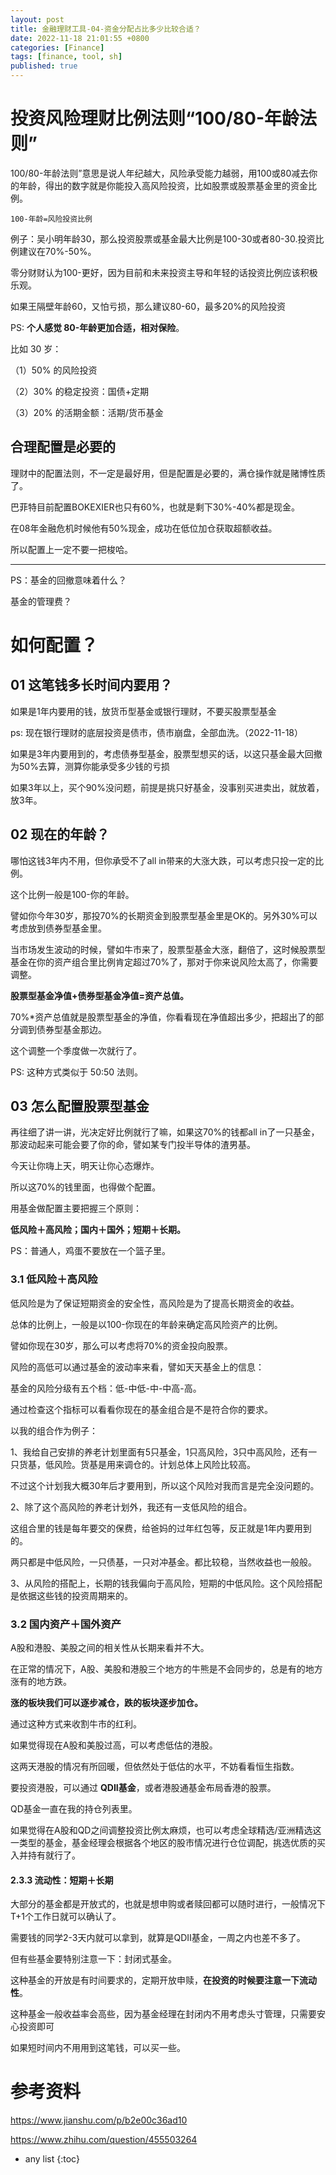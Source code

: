 ```yaml
---
layout: post 
title: 金融理财工具-04-资金分配占比多少比较合适？
date: 2022-11-18 21:01:55 +0800
categories: [Finance] 
tags: [finance, tool, sh]
published: true
---
```


# 投资风险理财比例法则“100/80-年龄法则”

100/80-年龄法则”意思是说人年纪越大，风险承受能力越弱，用100或80减去你的年龄，得出的数字就是你能投入高风险投资，比如股票或股票基金里的资金比例。

```
100-年龄=风险投资比例
```

例子：吴小明年龄30，那么投资股票或基金最大比例是100-30或者80-30.投资比例建议在70%-50%。

零分财财认为100-更好，因为目前和未来投资主导和年轻的话投资比例应该积极乐观。

如果王隔壁年龄60，又怕亏损，那么建议80-60，最多20%的风险投资

PS: **个人感觉 80-年龄更加合适，相对保险**。

比如 30 岁：

（1）50% 的风险投资

（2）30% 的稳定投资：国债+定期

（3）20% 的活期金额：活期/货币基金

## 合理配置是必要的

理财中的配置法则，不一定是最好用，但是配置是必要的，满仓操作就是赌博性质了。

巴菲特目前配置BOKEXIER也只有60%，也就是剩下30%-40%都是现金。

在08年金融危机时候他有50%现金，成功在低位加仓获取超额收益。

所以配置上一定不要一把梭哈。

---------------------------------------------------------------------------------------------------------------------------------------------


PS：基金的回撤意味着什么？

基金的管理费？

# 如何配置？

## 01 这笔钱多长时间内要用？

如果是1年内要用的钱，放货币型基金或银行理财，不要买股票型基金

ps: 现在银行理财的底层投资是债市，债市崩盘，全部血洗。（2022-11-18）

如果是3年内要用到的，考虑债券型基金，股票型想买的话，以这只基金最大回撤为50%去算，测算你能承受多少钱的亏损

如果3年以上，买个90%没问题，前提是挑只好基金，没事别买进卖出，就放着，放3年。

## 02 现在的年龄？

哪怕这钱3年内不用，但你承受不了all in带来的大涨大跌，可以考虑只投一定的比例。

这个比例一般是100-你的年龄。

譬如你今年30岁，那投70%的长期资金到股票型基金里是OK的。另外30%可以考虑放到债券型基金里。

当市场发生波动的时候，譬如牛市来了，股票型基金大涨，翻倍了，这时候股票型基金在你的资产组合里比例肯定超过70%了，那对于你来说风险太高了，你需要调整。

**股票型基金净值+债券型基金净值=资产总值。**

70%*资产总值就是股票型基金的净值，你看看现在净值超出多少，把超出了的部分调到债券型基金那边。

这个调整一个季度做一次就行了。

PS: 这种方式类似于 50:50 法则。

## 03 怎么配置股票型基金

再往细了讲一讲，光决定好比例就行了嘛，如果这70%的钱都all in了一只基金，那波动起来可能会要了你的命，譬如某专门投半导体的渣男基。

今天让你嗨上天，明天让你心态爆炸。

所以这70%的钱里面，也得做个配置。

用基金做配置主要把握三个原则：

**低风险＋高风险；国内＋国外；短期＋长期。**

PS：普通人，鸡蛋不要放在一个篮子里。

### 3.1 低风险＋高风险

低风险是为了保证短期资金的安全性，高风险是为了提高长期资金的收益。

总体的比例上，一般是以100-你现在的年龄来确定高风险资产的比例。

譬如你现在30岁，那么可以考虑将70%的资金投向股票。

风险的高低可以通过基金的波动率来看，譬如天天基金上的信息：

基金的风险分级有五个档：低-中低-中-中高-高。

通过检查这个指标可以看看你现在的基金组合是不是符合你的要求。

以我的组合作为例子：

1、我给自己安排的养老计划里面有5只基金，1只高风险，3只中高风险，还有一只货基，低风险。货基是用来调仓的。计划总体上风险比较高。

不过这个计划我大概30年后才要用到，所以这个风险对我而言是完全没问题的。

2、除了这个高风险的养老计划外，我还有一支低风险的组合。

这组合里的钱是每年要交的保费，给爸妈的过年红包等，反正就是1年内要用到的。

两只都是中低风险，一只债基，一只对冲基金。都比较稳，当然收益也一般般。

3、从风险的搭配上，长期的钱我偏向于高风险，短期的中低风险。这个风险搭配是依据这些钱的投资周期来的。

### 3.2 国内资产＋国外资产

A股和港股、美股之间的相关性从长期来看并不大。

在正常的情况下，A股、美股和港股三个地方的牛熊是不会同步的，总是有的地方涨有的地方跌。

**涨的板块我们可以逐步减仓，跌的板块逐步加仓。**

通过这种方式来收割牛市的红利。

如果觉得现在A股和美股过高，可以考虑低估的港股。

这两天港股的情况有所回暖，但依然处于低估的水平，不妨看看恒生指数。

要投资港股，可以通过 **QDII基金**，或者港股通基金布局香港的股票。

QD基金一直在我的持仓列表里。

如果觉得在A股和QD之间调整投资比例太麻烦，也可以考虑全球精选/亚洲精选这一类型的基金，基金经理会根据各个地区的股市情况进行仓位调配，挑选优质的买入并持有就行了。

#### 2.3.3 流动性：短期＋长期

大部分的基金都是开放式的，也就是想申购或者赎回都可以随时进行，一般情况下T+1个工作日就可以确认了。

需要钱的同学2-3天内就可以拿到，就算是QDII基金，一周之内也差不多了。

但有些基金要特别注意一下：封闭式基金。

这种基金的开放是有时间要求的，定期开放申赎，**在投资的时候要注意一下流动性**。

这种基金一般收益率会高些，因为基金经理在封闭内不用考虑头寸管理，只需要安心投资即可

如果短时间内不用用到这笔钱，可以买一些。

# 参考资料

https://www.jianshu.com/p/b2e00c36ad10

https://www.zhihu.com/question/455503264

* any list
{:toc}

